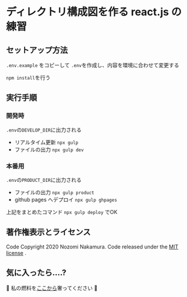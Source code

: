 # ディレクトリ構成図を作る react.js の練習

## セットアップ方法

`.env.example` をコピーして `.env`を作成し、内容を環境に合わせて変更する  

`npm install`を行う  

## 実行手順

### 開発時

`.env`の`DEVELOP_DIR`に出力される

- リアルタイム更新 `npx gulp`
- ファイルの出力 `npx gulp dev`

### 本番用

`.env`の`PRODUCT_DIR`に出力される

- ファイルの出力 `npx gulp product`
- github pages へデプロイ `npx gulp ghpages`

上記をまとめたコマンド `npx gulp deploy` でOK


## 著作権表示とライセンス

Code Copyright 2020 Nozomi Nakamura. Code released under the [MIT license](/LICENSE) .


## 気に入ったら....?
:beer: 私の燃料を[ここから](https://www.paypal.me/nakamuranozomi/500yen?locale.x=ja_JP)奢ってください :beer:
